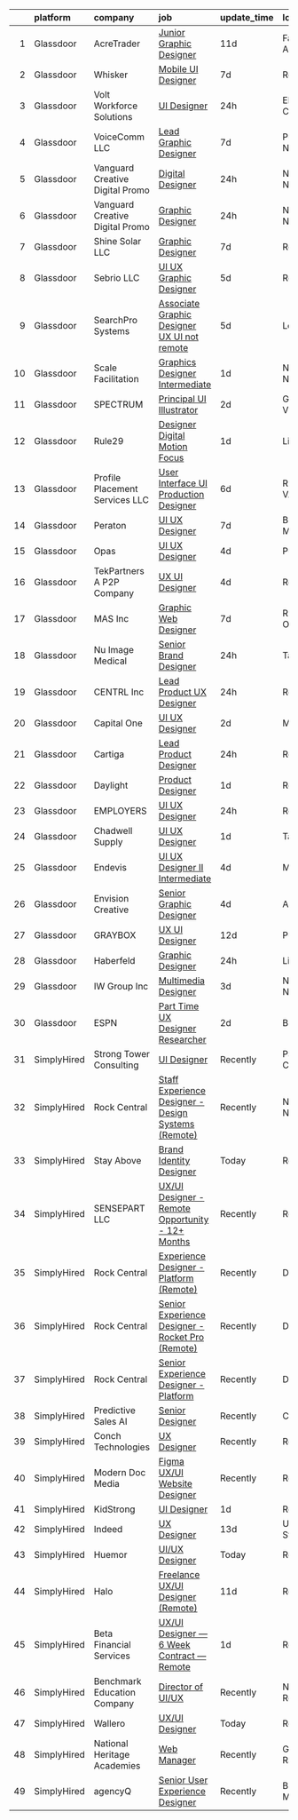 

|    | platform    | company                             | job                                                                                                                                                                                                                                                                                                                                                                                                                                                                                                                                                                                                                                                                                                                                                                                                                                                                                                                                                                                                                                                                                                                                                                                                                                                                                                                                                                                                                                                                                              | update_time   | location              |
|---:|:------------|:------------------------------------|:-------------------------------------------------------------------------------------------------------------------------------------------------------------------------------------------------------------------------------------------------------------------------------------------------------------------------------------------------------------------------------------------------------------------------------------------------------------------------------------------------------------------------------------------------------------------------------------------------------------------------------------------------------------------------------------------------------------------------------------------------------------------------------------------------------------------------------------------------------------------------------------------------------------------------------------------------------------------------------------------------------------------------------------------------------------------------------------------------------------------------------------------------------------------------------------------------------------------------------------------------------------------------------------------------------------------------------------------------------------------------------------------------------------------------------------------------------------------------------------------------|:--------------|:----------------------|
|  1 | Glassdoor   | AcreTrader                          | [Junior Graphic Designer](https://www.glassdoor.com/partner/jobListing.htm?pos=105&ao=1110586&s=58&guid=000001814215fa599a1afa4fcc12b6ac&src=GD_JOB_AD&t=SR&vt=w&ea=1&cs=1_8ecd409d&cb=1654671145930&jobListingId=1007898068296&cpc=777305277F503B4C&jrtk=3-0-1g511bujnr0i8801-1g511buk7j47k801-bcb47a96dffcfaf3--6NYlbfkN0BKgzQyzTF1Q9mOsR1amaS-juVGLjHt5Cdom-gEF9y-xSP8G8yShb8n4LwnTXaTEdLgRJDEvTfkdQwz7Qf92KfR26XWela37_7wUTSFIYoVAdGWEfUrcvD-pXklWtrVkqjF4K0y7GoWgLJK_TyWS0Tk-IVNhpyuUitkyWaD6blVOOzN84rgLySuZiCqcb6jU0WuIuAaz_iyK7t9riR2NR55Xr-RiBY6v9Y0wbngcW6x4HXvwZNkiMWo_pODjGAJzFV3yYMhN2uhxmG9gGJIBA7zUZbj1qu6tEqlWwPA2BhKEY5_2pKw8E8OKbG2_XCBKMepDx8rHPNeJjYlDWGHJmNPT0WEDll1d5-pSouZ5Nr91bacdJt6CeVYWxIIOFMfy-SvPxZNYORXZ3eoB26vCXN1fa0eagP7wKnv977wPCt8E-Ay0jI38UK4K86y5qytLJsW8zafks3qn4gWQGSUmbACx9lchCfBgDzOi3Eb3uFi6uaMarZ6OgPcmZNhMo0cyArtMVQkZ0H00Q%3D%3D)                                                                                                                                                                                                                                                                                                                                                                                                                                                                                                                                                                                                                   | 11d           | Fayetteville, AR      |
|  2 | Glassdoor   | Whisker                             | [Mobile UI Designer](https://www.glassdoor.com/partner/jobListing.htm?pos=102&ao=1110586&s=58&guid=000001814215fa599a1afa4fcc12b6ac&src=GD_JOB_AD&t=SR&vt=w&ea=1&cs=1_821524df&cb=1654671145929&jobListingId=1007906987829&cpc=88FE657033F128A5&jrtk=3-0-1g511bujnr0i8801-1g511buk7j47k801-3e63ae35ad6425d2--6NYlbfkN0DuO5AyZ4DbdVEdCWdwRW2X2xQLnXYxTgC22YElx7EXc8msMH0mY6KKmy9iETSqPoVG68_ymrySiBqnT_Z-kgUnZ7-8t8PHgBNZhJB5RmVN2egvIOAqSIUFXIpkxnT2hnaFxXIXPlKXPkHZJgtupdkrxL5zaVKiEHQ1wletxAELzj_eiLjuE-c51CJejDr-MsanAnS6SMIY2yZ6CEi9vVFbTllqcegGCQZsibo9qrJklgQin-IvCqf0oaFC95DFO50zjDQvkjGKSv_dL6c6YsgegtVondZ2MhQ_ubjFvogWyJbbyUNiBjthYaGlboZhnK-NbPnFJ8E0x15nvYykfEvLFgJ8xnc5t2wI8-Mm9oKgjvy8J8BBL_K-cswzh1qSUatqJi1u7XelObM8pRExzAxXea2oP6mhFpPchYIl72feaddTyOsoN9ZV9nSBDYh7knWegql3XLNswkFBTYqSXWP89FwGP-NDWwEbWPt0ECVgtFLEvetRUHzZDl2xgoWHexw0iukrKXMwuFvgT35o1MA6m2bX2uWvGp12dO5yQTHKsdUzM0iPF-mm)                                                                                                                                                                                                                                                                                                                                                                                                                                                                                                                                                                                    | 7d            | Remote                |
|  3 | Glassdoor   | Volt Workforce Solutions            | [UI Designer](https://www.glassdoor.com/partner/jobListing.htm?pos=125&ao=1110586&s=58&guid=000001814215fa599a1afa4fcc12b6ac&src=GD_JOB_AD&t=SR&vt=w&ea=1&cs=1_d03b7de8&cb=1654671145933&jobListingId=1007924549968&cpc=280AB1FAEDD8D536&jrtk=3-0-1g511bujnr0i8801-1g511buk7j47k801-c769926f4d384d25--6NYlbfkN0Dw5YS5k2p9urruc14icYN1MKKvJIN3Kd2XbyQRMSdz9Vq1-T5-D1XBTngNFaA8imYgoQaw6yxGuRCIpm_EJXZJFHtlvjSKSl2-bOBgT51VEJIlXlpur-tVjXn6PFq0PhaiPHtk2mChQgP_J7LCb2g_MMv-iO6krMRGzmUbEcNgjt94-hVvoNOHZa3M0QM6P-IegZm7NVXcLf3ce1sLWdnZsXmKc9P2yp9ieQ4L_miGBlvYZm7CDmYguwkB83PWUL0GdweM0xC76Gfe1oDI30jiLd4ARsRKcvSeRstUnS8726tyrWJQrl93wFYv1uvRhJJwQo5bkJb-ta8K2E5M3JbNo5Q_sQf4pHfvJ6k5xr6_PDygOSImpzZE2ENSkhFWTrfIPTlCKp-z6Bk8G_TOYOtnrtwWT_V6TChP2PJ6U2mvZ1GJjsRwBcB14P-Yakg-qBApigihIUxJujGHIX4TEtCOxBIKNN0qV4jJWVqJVAkfxRQiV24HhHHwzNMW7qYTQwNmIB24tzNdAmYAg6iegozfCUMZQp1gngeGsVxoEUCkv3BMyDKyPPaPNEp9y2s6meA%3D)                                                                                                                                                                                                                                                                                                                                                                                                                                                                                                                                                                             | 24h           | El Segundo, CA        |
|  4 | Glassdoor   | VoiceComm  LLC                      | [Lead Graphic Designer](https://www.glassdoor.com/partner/jobListing.htm?pos=113&ao=1110586&s=58&guid=000001814215fa599a1afa4fcc12b6ac&src=GD_JOB_AD&t=SR&vt=w&ea=1&cs=1_992ba749&cb=1654671145931&jobListingId=1007905802351&cpc=C433947A107EB3A8&jrtk=3-0-1g511bujnr0i8801-1g511buk7j47k801-f9b412b6db53f8a4--6NYlbfkN0Bs1Jab-0LRguzYfgqvP0Db0712od3y08nGYHDoq289RYiX_E8VFd24AdxBO8mxROsq8jnhicT2w1QwIMekNRbIECCHofmdDk66NfojoIMTF8oQLGy0opybJZcHRklYNDoG6MoYbnJMYoWDJN3OP2lTzf5FSrXuXb7v6jpvHXcboyn3cA-0iPo8Bwg20_XYwwXYsozRleBx--td92C6OjCqHDY_VqZhsRLYlafBSA3rLwHlVszlgyS82vS3KAz9emefhk3G3MhC6FFAgPGfjtPX7Dtq54v7hko_KuOL5HZ5SoizdFDwBlcxG_ywI71Iy18-ss4dpnkHtGur47vMEFggs0lvQLnAUmLBIY-XSfOxAoIyQFklhLlRDBnyr7FOduAwQOEbl2QfUBTFxN-OCxrIy8_0YExfO19KfE-swEh-Us4cs5UMQnlWtzM2wkzDZ4GDGOaoHOdnCZjEOgEFHPok6cG3jSyy5YRwf1aYpyS-VwVStvbBXyb4_5GjLlmG3v67KPNMHZkSUg31uEPOZWvs)                                                                                                                                                                                                                                                                                                                                                                                                                                                                                                                                                                                                                 | 7d            | Pennsauken, NJ        |
|  5 | Glassdoor   | Vanguard Creative   Digital   Promo | [Digital Designer](https://www.glassdoor.com/partner/jobListing.htm?pos=109&ao=1110586&s=58&guid=000001814215fa599a1afa4fcc12b6ac&src=GD_JOB_AD&t=SR&vt=w&ea=1&cs=1_573ed3b4&cb=1654671145930&jobListingId=1007923402053&cpc=D01F56F24F237C35&jrtk=3-0-1g511bujnr0i8801-1g511buk7j47k801-ba81461e9cd8fdac--6NYlbfkN0AuAjYKnBHsdkcMxrD7ZJITXxV72vImVt5xOyKRJQecNMWI7KAtC0OFJIYsAbfb8YRRY8LM3MWQq8_CWcIOLI7lDzglLrOI5v3y5tixu1Akb9Mc2EWYk6pH241XW04iydie2utusR0Mq6WbcF5v4ToK4dbpFxgB12Dk9r3QVcdo5shvpb0ZLUa-YDGbfT-H1jLQkvdGEmLuu1QdJplU427qgtAAhoLnUQLUzkPQWimEHH_Xla-cnd2IJU6jbth7OLz8W1964JlJMDktVdiEaMtGblueDKT_BfYIA5o7XC_ka-VW7qrEL0jqMEKJTguA8e0Dkpub498yc7njOQ9uAVmYY0NAYmny8Sx6KcrPEGwMAZ1IiazS-KnQewEm0boTFKrSSkFhsfW_3S6QQM7PJu9eLdQLyFtL0k2d8PzGsTS_itYcd7FPcLvOza1RoX9DY-FeanlD2bo3Rt8gg2tGdBPlw5rTHYytMoF01kKaO3KWZWGaN34dLn_JvC-3_vlE--ZyUJ2C0ovvhg%3D%3D)                                                                                                                                                                                                                                                                                                                                                                                                                                                                                                                                                                                                                          | 24h           | New York, NY          |
|  6 | Glassdoor   | Vanguard Creative   Digital   Promo | [Graphic Designer](https://www.glassdoor.com/partner/jobListing.htm?pos=126&ao=1110586&s=58&guid=000001814215fa599a1afa4fcc12b6ac&src=GD_JOB_AD&t=SR&vt=w&ea=1&cs=1_ec0d79f6&cb=1654671145933&jobListingId=1007923424879&cpc=F7A2269C793D5877&jrtk=3-0-1g511bujnr0i8801-1g511buk7j47k801-17c493e8c70811e5--6NYlbfkN0DlF3nyphPfSKNrATvQG-rr4YnhM4x2_MlwiDVJE4HuZVjnfeHsDJjXxf3aOunleOIu6wS9U1xPXOSOL0mvNui05Cfe-HLWTBT6uZ-1jBAFq07uYK6Pkb-1gwcJXkC4heyhZP-fciLw_ZJYaF_HDO8V8J2e8DpKWw-wGtaVnN-0ID1inPKO1GNGJ6L1TxW2Jbq4v9y6-1fflsoKIbX7XJHPkEOaVCcAFIGIaVt67v-MH86aDlkk_GmwjSpBb1wQ59EIbfUgdGtouGPgnQntUyU5OYQTIic18_iHYwRHTqP6r-wBsiupOi8saAwj6qmO4lKaWfcMPQ6oFjDx-vPNiUn8UGDetjyI--KWuaz6Ii4VMEbmOVL1bl8LrKaZu5_lsP4aj1QZWrinHX-aqSJlDbEYF8ULIw_v8UhldJsfCakZZDl5dSaODeqLiL0w_07YJBU0EOaP_3G33tkcrco7n-zw8CAPqRkr06bEbLaFvcQyE1RvGIp_DR0651fLFsyq94KihkK8mrZUqQ%3D%3D)                                                                                                                                                                                                                                                                                                                                                                                                                                                                                                                                                                                                                          | 24h           | New York, NY          |
|  7 | Glassdoor   | Shine Solar  LLC                    | [Graphic Designer](https://www.glassdoor.com/partner/jobListing.htm?pos=118&ao=1110586&s=58&guid=000001814215fa599a1afa4fcc12b6ac&src=GD_JOB_AD&t=SR&vt=w&ea=1&cs=1_ae2878f7&cb=1654671145932&jobListingId=1007906295405&cpc=BFE8C4BF51BDD557&jrtk=3-0-1g511bujnr0i8801-1g511buk7j47k801-a2cbdb7afc2a4edb--6NYlbfkN0ASjmKFbQI1JIXg6QpvtwSoE6rrkMr5iJeH5QLTPbtYrhrrqJN9bnbrHHW0DGp6jw5n6SbfkiAur235q3csGTh4mY7WHepcxKfHO72iyxjocsq8nj6XiLPKXxbZLiQA5xw_c2zLMO9Ek0prIer2B3FTgBpfB2ekvYC-S1Xs7ug42G9Pt1cV_tJdevG4EtIqkEv6BaGWdlNzLDATQqrHMJ5JRlThZYJ3kraBQ1ZXoYx7a9V69xqX78cyBa_vSPvkRoD7HmQjEPYuNt3KQ5V4oqXO1dBfxxvHyOzKEiAQDIlBUqQgMlyyyDKmnfK_mcaO7hvE7VUrmOZIaW4a-qyJeKDQ-BMg970dOT5Jxp1AytN93s_gKXb3cbE4KSIVFWCJlZHqFywIdw9ppYtLUaO1zj1_SkgZwJ6e2kdbvwiKwXxobjXWhOPBTopW3WL1FfvKhUn0UPpYwMo5YFM4Ja1A0bJcIt3vSwFlEo2TLoEEeAowI-yZHQqDhY8xDIiVwiERZSI%3D)                                                                                                                                                                                                                                                                                                                                                                                                                                                                                                                                                                                                                                        | 7d            | Rogers, AR            |
|  8 | Glassdoor   | Sebrio LLC                          | [UI UX Graphic Designer](https://www.glassdoor.com/partner/jobListing.htm?pos=120&ao=1110586&s=58&guid=000001814215fa599a1afa4fcc12b6ac&src=GD_JOB_AD&t=SR&vt=w&ea=1&cs=1_5cdf3e4a&cb=1654671145932&jobListingId=1007914073197&cpc=BAB9AA3F436D8911&jrtk=3-0-1g511bujnr0i8801-1g511buk7j47k801-6a211e81820262b9--6NYlbfkN0Dy-s1GSYwt7VJWeGUZa5Q1OiJmeX4s5FWLqfabTBdLeET4n-OuHYJoKJ4atNEoq44IBF7hp9jh2wqiTlY1ch9DuLU78qW368QGgKep4Y-Mbrkr6tf0GSotGNHJzUAU89hdKcqwVNpZBPgOcqw7Y0yvuxHnE_M1_E388ttO4zXmPvdMpRGF9oDl7gLqxdZMlGwlaHk3TQapO5ZMifJA2I3mDZTVg4hfVD6JPQru8wUA-5_CwzMSLtcRMUpBQv178DRKmiNtIokEkvYgjXg5HB7JBqsWfLZI_mLwDXaJfYOziEGxNZDHRFYMfe-LnzlQYHutNDKbEUpfgznyhRIy6H8rBA1BDLLHyskwsK5JX1gk5injCJOxykBlpvxPhtFEu5sqmnUi9XNHIYlcwT3pqyIM79CbilgQzpZDf9g3gSpP0zA3YjrPgBubJQp6RP872OAWhq2jefNms6UrfskcSIo7ezTMjSxHa8vOdAqNBQ5UZI9BFKzfrmk-FY4GTAZZu3M%3D)                                                                                                                                                                                                                                                                                                                                                                                                                                                                                                                                                                                                                                  | 5d            | Remote                |
|  9 | Glassdoor   | SearchPro Systems                   | [Associate Graphic Designer UX   UI  not remote ](https://www.glassdoor.com/partner/jobListing.htm?pos=111&ao=1110586&s=58&guid=000001814215fa599a1afa4fcc12b6ac&src=GD_JOB_AD&t=SR&vt=w&ea=1&cs=1_30aa67c7&cb=1654671145931&jobListingId=1007913001070&cpc=41F4513DE90102B9&jrtk=3-0-1g511bujnr0i8801-1g511buk7j47k801-d2c4f2baad2b9686--6NYlbfkN0BywnJtgUhyVrzYrR77rHNUdIT9u5yxXZbdgWBt5g5sCNEtGNnbEQ-V7l0I3bNzK_nBTPJpixBNeBNA7y0BGtc9J2mwEi8npE02kH7pj6WEDWwutfSE2QEB0di8rUkAtefJUUNl_D-7Q8zw1ZpsdQGMW8c_wSDjRDopnexJowkY39p0UnuQxYS6RaVxhvnz1VZdE6hNXWN5QTDGqndii0gA-qmxeIqHLLSGK4JwV1hQe0DrY_SftlaQKAYvbUSRga1sLxOLkwEKKHGdk1c3O5UFFXe9QMjAOjzt60XrEQ41IfWMy_r7VJkMbbhkFa7VmOMCqEFJCQZmqWoCGZOcwVrpPVhlLAl07WnnftO62XkOIRMhGcUXS9hb3L8pptbfuJdmrgksWQxUSqu2lhtQnJZ0QHi5Tfl8EPQsYg3f7xsyDOF4Vn1XnqLL6xu_DimMCiisd0ECgYMvWmSB9RVG9KBZhRrMyhyuX9TpIfKUNllOyvhK09fvO34hHnt66jemx5V2ez73a5EAerJr0KQK-__80EMbM29pveY%3D)                                                                                                                                                                                                                                                                                                                                                                                                                                                                                                                                                                         | 5d            | Lowell, MA            |
| 10 | Glassdoor   | Scale Facilitation                  | [Graphics Designer   Intermediate](https://www.glassdoor.com/partner/jobListing.htm?pos=123&ao=1110586&s=58&guid=000001814215fa599a1afa4fcc12b6ac&src=GD_JOB_AD&t=SR&vt=w&ea=1&cs=1_287874a3&cb=1654671145933&jobListingId=1007921561316&cpc=1160948BCBA38B5B&jrtk=3-0-1g511bujnr0i8801-1g511buk7j47k801-82cad420ad6ed1ee--6NYlbfkN0BwfDwoCjxOAsVF6va36C4e5uetzN_UB3xM3zcSb8136TpHd3IFecD5SapTOYekU34ld5eQQyjRoRHazeCnYIKUYeMMvSJ2RhDlZIOmsSDIIbwJ3LorszTwqLqL4QFarj7KrWZYmgWpU7kMabGWkMeHoT6pNMif1M1YmVdOShvK4vCj4Fn0OH3ZluldNzmzYz_PnDSy--j-pScnm4yi58DoOBW8uip2PBeUQgwcIBUV2q3SDd4st65mPmE5viIRHqK95EJ-KNd2klDr4OiFJHnane2cxDM82ThfscX-IoqB-rwaCJ6f_OghO-n8xT7OzeUY1IX8NBdURoJQe-Uwz_wKkRnTelDczYdpDZB-g-LgKTkqeqkHHwzgQq6Ra0PTruaageu428iRkKn9WeRbIPazhpkF-v3eHpIbCX1A_fhDtqxN1HbQ1hYAUgGsx6GyTuU934cKN1eAHvMPNAYsPBh7BmSK79siIzZ8YssLmEz52bgxzKw8xbbnZovxpqmLtRk%3D)                                                                                                                                                                                                                                                                                                                                                                                                                                                                                                                                                                                                                        | 1d            | New York, NY          |
| 11 | Glassdoor   | SPECTRUM                            | [Principal UI Illustrator](https://www.glassdoor.com/partner/jobListing.htm?pos=121&ao=1110586&s=58&guid=000001814215fa599a1afa4fcc12b6ac&src=GD_JOB_AD&t=SR&vt=w&cs=1_2fda29f1&cb=1654671145932&jobListingId=1007919471141&cpc=6BBECBC74F3AC36E&jrtk=3-0-1g511bujnr0i8801-1g511buk7j47k801-54a88a600a2bc683--6NYlbfkN0CeXNZYxOzgf11O9-TFJft4I5QLQjKTqoL33Rtx55G7TvJvoeF0OvnalWemQxNwsZtFTDwTa-MzVEUBcl-z9sZPG5EtW0bmwn3PGSpnngmjsApqFTx4qR41AwgibY8rqKOZbM7-1oFPTwZkzZ2oNJ8eOmYJhRhe2m54pDcyK6so_QHXc9nV6XjL_IlvjD672s-HOZ780e8iPCp9ZDK73JtuEUiH0F86cWQ1JvB-Hu0wxlQ8ZGIbuJmVd2kPzOMh6_J0HObPNG5Pt6bAK1SQUZBQo21AUU9hr-GD7YyGBSg_dM7NGMAF_WlyndyycHxtWoHDqCpqVqBssFOwG8UM6UCUnPCKKMdq9DbygBuJEy0pTAYQ97Xm7Q3WCsuh25yNLXbAXYKwTMD8nM8IxLcyrPHcFbgCSoykPwXaJGjLB8ISlbfvsZzj43Cef0hlaUSsxGc%3D)                                                                                                                                                                                                                                                                                                                                                                                                                                                                                                                                                                                                                                                                                                     | 2d            | Greenwood Village, CO |
| 12 | Glassdoor   | Rule29                              | [Designer  Digital   Motion Focus ](https://www.glassdoor.com/partner/jobListing.htm?pos=130&ao=1110586&s=58&guid=000001814215fa599a1afa4fcc12b6ac&src=GD_JOB_AD&t=SR&vt=w&ea=1&cs=1_76d16d73&cb=1654671145933&jobListingId=1007921890376&cpc=D3E44275D43A938E&jrtk=3-0-1g511bujnr0i8801-1g511buk7j47k801-d8ba1bbe87b1daec--6NYlbfkN0BzQQeecU9FBlZ6QPHuKoWG9dHVKnEuhD_H-RD1FOqwFKSTpMmt7Gc8sb9SFgwQJIBgw0k1dPHDormB0ZIUKiSujB038diCKFjkzm3evciF8-D4eDLHh4hXDCSV7QRaC5avvpmdxuvyqx9zVa0pPwINDlMxGuC-50dGyQz5C6x2VI3U0uZpIjaVsf1PnPnOqhHqRRMgj1NBtq6HPyenDWIuLqunsQTdCuiUo3tpnKS5X2C3STeUP3HLhVVbnxWrRasPbmDMfEAec_Zzyoz9tuPoMw3vfEI-l5ZmjIE7KzmDr7BJ7exL61gECWhw1SGfDMzu-JiABUBFlne_7XNlIFps0PWgzsuITRolxhIW-xfa0hsbcEqD6vlhH5y3Re2-NwbkVtyXvue7msMO1yreYtuKLgOZZx8imxYDYm2paGKTBCTTh6sSOWZypyhy9JW9DF1Vlgin05vr3RPdatPnARc10C8kuMs01pRhpJdGJe2gi91FbN4h1VKRqPeCRBIiLZGPJ1f_0ftwJA%3D%3D)                                                                                                                                                                                                                                                                                                                                                                                                                                                                                                                                                                                                         | 1d            | Lincoln, NE           |
| 13 | Glassdoor   | Profile Placement Services  LLC     | [User Interface  UI  Production Designer](https://www.glassdoor.com/partner/jobListing.htm?pos=119&ao=1110586&s=58&guid=000001814215fa599a1afa4fcc12b6ac&src=GD_JOB_AD&t=SR&vt=w&ea=1&cs=1_e99817bc&cb=1654671145932&jobListingId=1007910904641&cpc=C49818E30565E1C5&jrtk=3-0-1g511bujnr0i8801-1g511buk7j47k801-16f36dae5cfe8d97--6NYlbfkN0AB9QmTA0CCjNV0D_cA_rQfbQIKI-slyn3CIlmX3zDlnnooLjaoArZqjXIJKtppNx-G3USB2kCnapbgnpzpxUJ7wfp7FH-as-DHvynRJ3aV9PSYMBqAwPuXO8CpEF0sHj6ZQTWPMpV00XY_5kFTr5-y0ZnjChhSsxS9lmgYpqZNifurGgg7BXHxfMEtZ3WMT67VimES6tjwOJrMJJIL_nl99dwyH10zqR1wNK35bMFUmiZOWAOUw5uZbyT6Svh6fDlVI9o5PL8Mtkh4UZOdQgWbMYwmE-2wBI9NxVCnNexg-ZeNZeDgdx70JbnKeEIY92bs9VAWBFZc44AY_D-9DV0N8VSzdFM5O3VNcRZVC_EBQayBpatC0MZV74tz-HoJfh40rKhlGQybVMC_O3uSU47naNfOXOx5VmhQQYYGQo_C3SY-SuZP0U7Wez4vANmeuBiJKNh9_U95pbaf6Jw6Nzr0nL_Fv5P5zvaZWlDBSCit4b6hxFbkmCNJQY7kcAChmzPoP5I7skDxa2jiehafmiT-qcBa3BpfNQhHYckfbgbR_5X0boN8erFBlfAXmMa5MFU%3D)                                                                                                                                                                                                                                                                                                                                                                                                                                                                                                                                                 | 6d            | Richmond, VA          |
| 14 | Glassdoor   | Peraton                             | [UI UX Designer](https://www.glassdoor.com/partner/jobListing.htm?pos=128&ao=1110586&s=58&guid=000001814215fa599a1afa4fcc12b6ac&src=GD_JOB_AD&t=SR&vt=w&cs=1_714b0f32&cb=1654671145933&jobListingId=1007908040640&cpc=7F6F94E2229B3AB5&jrtk=3-0-1g511bujnr0i8801-1g511buk7j47k801-a255dd990b3b438e--6NYlbfkN0Cx7R8OmodZU4Ze4hnUhR0Myw3_voyDLMHXumN7ynSuTrXceT3foN28fsokTCLC-tsOYPdqJ-Dlo-QcTTJsSA6HfG6wbmz23Kog0PHnecyvSE1Dk6Xtf9ZpB2WU-Vl2yuS85fI9m4vR0zNYW3DtrO23-UYzDpqKfkiixyg5GSTf9UTH971JZDOZ7Qcz980jYur-7iW1YyWqIU70Gl_pf-50yfb_RJNpgmzBq-0wA9VVM8MLGsQTxjXUf7_J9nMvAfHZ2lByUZSYJFfJW_yydx2vJ9gAJm07zBiIN0p8o3vEslxeQzkIP7Bykg191bnNvEhMxoGqdDhvs6EvqWsYzqUyTAp1WJnw1dQF09xTQl2C71NEZKpceBxksRCnxIDockvAkYoAMRBXXDPMfWv_cS7hqzTKjWLv5noqusVsG3VlmnQR1Fxo1O-5LHZF1aZ5aOIxxNFMzcHQNWxgUZqhVzWS9Hf-bFJpXZrQzrV_4Q7l8xvR_ZZJGWo7rSIf0zSkCYDS8-jriQu9cf9MtvYh3YIDmCMyk28S2EIUPzlHWZFeZ7AwUpJ-PW1jXyNjgFTLCq-RSrZjw8FZCQwMOY0sy63wLD-aCHw-l5skdZ_0pEmOD_dg-ohGyQzOv2OjZHHAPO5F-t_1S-rgjBUy3-Wj42pRPRSYeAobCm1tzh8YZyigUIN7jq75ebiidd-vkEuuamfdYqv5ICCkdR2yyVsk4P0mcXXqyigsp6r7v9Ty0riqwJw2sI0Inlo3o4pJS40ninGXkBYfe-8FQfIMbpDF_Sz-HEBOwDffig6GFh0TilixNBQq8OCVb3AkZzjrD5rSdkZX-QnHKZap7Ph4fBJidIDDqv3wUxI91rxzuR_9RWkIplcYZePKa-iIQT-uOuoMVDdDVtDn-OnYVBTpT1ARad9Fvt5NsNkvQM3SOXK-BpQqukoqn7qWcPIQz6Xq4E_t-uYRzbZinvQGgIk5sAAKhCom0Dv4Ysgq46wJf6rzZ75iHdM67ZB90SXOMz-Y6b6F8GFpyt3yNHXpSCX-Vns1zqHMtoAg_VL5HBj1VB2Ql3SobXA8cL9pmJ04K8QP_Re4F9nd23rU3NoI8qWOYOHIST_cEMzFBjC53Ymx-GQkpkVeYA%3D%3D) | 7d            | Bethesda, MD          |
| 15 | Glassdoor   | Opas                                | [UI UX Designer](https://www.glassdoor.com/partner/jobListing.htm?pos=114&ao=1110586&s=58&guid=000001814215fa599a1afa4fcc12b6ac&src=GD_JOB_AD&t=SR&vt=w&ea=1&cs=1_d7d5bff0&cb=1654671145931&jobListingId=1007916773236&cpc=A0032DE20586B9BD&jrtk=3-0-1g511bujnr0i8801-1g511buk7j47k801-4b4b46a27c7064db--6NYlbfkN0AyXCEuSAvWo6XExvW1_Uyqyd0LCnQRCAv98GA4BD9dxGsl2rSJV5gm7lt69ahTv0fZs-a0KJUeQKDUz5jkXC-Iqp7qhyPNaKhzv0fkiyqY6VdanJBRFYZt2hNis_AbmiqWhH_pAlFn9HW7ZEpBtxePw03lCUTRMMxsV7-L3AnbHxL-_Z881WIantPweCRU8yFF-_ug9nhz0KBkRu7BbFaPwg6rAp0J93RhvQjbR1EZi7ORU2QKSvMiNJ8zH62QIsPRkR-vn4ECRcE0zJQGdPaJbzh88GILvgr6cKGIw5Zj0nD9zlzFxRJTtbg3WpFtOTJ2I9mAYPJSPTEZwsjyYfT9asfGoPpvc4efg4yq2fP_QK0paOyyvoKTG80cPgrtscJyql-NDRNpXb2RhYhfBvcgsUht2rNtgV4OjFrHszjgCBi7rjVBk_jCHPYHcZxYXcQq5ZsWRywPGk09r5owO_VJBfVsJ-SnVeNrIinxouu7DMGaaU98J9iP)                                                                                                                                                                                                                                                                                                                                                                                                                                                                                                                                                                                                                                                        | 4d            | Portland, OR          |
| 16 | Glassdoor   | TekPartners  A P2P Company          | [UX UI Designer](https://www.glassdoor.com/partner/jobListing.htm?pos=129&ao=1110586&s=58&guid=000001814215fa599a1afa4fcc12b6ac&src=GD_JOB_AD&t=SR&vt=w&cs=1_b95ff807&cb=1654671145933&jobListingId=1007917387345&cpc=ACAF1607C5C1E404&jrtk=3-0-1g511bujnr0i8801-1g511buk7j47k801-5900d4b2a45e79d8--6NYlbfkN0CHpOIvs3qZo8sagDiUAvu-_P6y0GixwKP-GGMf9GPFgSJVyD2MhSflgp2YKPjroEHugL0ANVkUiQgqoEF5-FFLUFQT8EqKeA69jM5czud--cfETZ2KhmwfdDuCSW98qTv4X_SZAvTrC6o-xZUA1cJZslds-olGqH3W2sgENjSW6YFS0GV6W9XG-4FfiCgAMs5BZor1k9yaYK_VAB07JqkSmz27B7qpbx3mJ6-2GU4tFAXk2nuMhd33nPKHhlsal7FeEdvmJBS9ppswkELyvEJgUaxnNIfcGrUS1GtjZSiofIrkCXQ6cTkhEQ8v_PlnHT_FNH_CanzLBWe-YCZf_tC5-E41WabOk7PsVW2rvfCUIddCL8QycXxvRP1IDl4GLHmfNul3IgtsFVtyLTRpOF2hWFF070dziRiKtj_SfaxAkJe22lXiY2BvRAPWlcE8B6glI6xSTwr9OlGElUIOPN6-R9U6XPZFkUhqs1JzTDz0FMxOOggUQex8vhcD1P_SReKfW5XGuvu0eW706iDWy6ZmtAzw3_1PMtDdogYI5GOsZw4LIIDaAwq9O8jkRXRUm164Vu5S10K8e7mqlFful_fxwNxVhW9YQYrCvu8QHPl6K6dTdsLkrAmlncYJYdZo-XaQ8zS2JCZLKMqfH4SdN5HqV2AjIs8XVBUw9oq25IngToYlpilDo4BA2enkwu8dvKnFSjjBPDO0xQ2S6IG45KarcSHeDa2ajuGnD23gNXom9paxOvtXWRxjmBb2fVeS_GVoZseyNzJJCaU_nuOPMp8d7cYblOE0lQvCnY8ZdytcJJ091CQQz5l8O83dMUeLxuqLu72d8toO7CvwSK03C4qwzEr70PSWSw3jWKB31ZTFuBZD48arn2RG)                                                                                                                                                                                                                                                             | 4d            | Remote                |
| 17 | Glassdoor   | MAS  Inc                            | [Graphic Web Designer](https://www.glassdoor.com/partner/jobListing.htm?pos=104&ao=1110586&s=58&guid=000001814215fa599a1afa4fcc12b6ac&src=GD_JOB_AD&t=SR&vt=w&ea=1&cs=1_39008e19&cb=1654671145930&jobListingId=1007905909180&cpc=BE7ED86EB2F099E4&jrtk=3-0-1g511bujnr0i8801-1g511buk7j47k801-e934ef8a70486733--6NYlbfkN0CvahHJL5dpwIe5nlYo2UZJB8CTXAEl9vJAxrd3EfdRQS1igj9bvH6yFz9rn9ZwJo_wL8HMWOGCemHR884P50IqL2ipfhFGxab-8U_YVigTaipDbcpNAr2C8PCCWTB2y5vc8hKRPtlj-1dL86hWN39r1VArNz0eHqIz6-z0hjgr_22qpblq87W075StAMthLrIpQpGDyfVlYLZg9s7560OA5J1cDbsWlIHXNFt5pr-4TKluTl87v8dKkUmxVX5DlS2NCJymPOSRtEWIn7w-q21zWizyt7xtWQ3XWqHnMBNZzkg_lAVpAF3eehLHStk0Orfo_upY8kk4pEr49_mZpi0i1rKca6s329cDdgIoPr1N3VLBSbaflfM6A13qS0Lxs7yWNZHeTqcQ7qNT-QtQL6x6KxDp7BErnP0T2rOEz1mJYl0rP6VkTo2ygl2LLAbKU4cPM_YMjwxL_OqQOia79ypgdcAzYonvMFbST9M2pynm1MYc78dWFiiW8GxW9IDXXxg%3D)                                                                                                                                                                                                                                                                                                                                                                                                                                                                                                                                                                                                                                    | 7d            | Richfield, OH         |
| 18 | Glassdoor   | Nu Image Medical                    | [Senior Brand Designer](https://www.glassdoor.com/partner/jobListing.htm?pos=107&ao=1110586&s=58&guid=000001814215fa599a1afa4fcc12b6ac&src=GD_JOB_AD&t=SR&vt=w&ea=1&cs=1_9185cb34&cb=1654671145930&jobListingId=1007923604858&cpc=ECF50B846154F74F&jrtk=3-0-1g511bujnr0i8801-1g511buk7j47k801-fb13f8be9278b164--6NYlbfkN0AtR68e5gWpPxoovZgA7Udo-dcymoK0NpHFMpIgh7LYz_jF4aY_SHIfavPkUsasoNnE-K5yQJQXUSU3VQvrBrY1FWhDojcUgMiMfnH8sJKPvx6LmDyDeIvmx6jzhr1RViScOFeQUmP7ourDFgNLo7V-aG3o7YvcRTFE_jDNuY4VkxApt1tYeC6RlUcbzZoxP-DkdmPSyKZ49qtOcqjBcNpB3Z2aFN4VP24IX9IhXciru6FvKxHUXs5jQ21-Oml14Njy1U8NYaeAqv2BS8fZG0l3x1c8_NXhzpRxBZMZ77VlCQgQ2v0KNsrTtb7ND8soNag1j-8GTqlYMqy72ciogmiqFP5DqFXNS67XLqWdUYm3UM4VNJbyRUUJPA8chW1eAmtlCtROM-cTR9SoVuKKH_gkqgQQev38xop7UJzEeBkx_OfVAAP8iaR0mG9K6N4yWbP0_WeZo-d_qbMjFsIPHLCe4ZHdXi-N8ZKscd5x1LktxDQEG69qaILxmgDcabKrcH83kAHh8xNMPA%3D%3D)                                                                                                                                                                                                                                                                                                                                                                                                                                                                                                                                                                                                                     | 24h           | Tampa, FL             |
| 19 | Glassdoor   | CENTRL Inc                          | [Lead Product UX Designer](https://www.glassdoor.com/partner/jobListing.htm?pos=124&ao=1110586&s=58&guid=000001814215fa599a1afa4fcc12b6ac&src=GD_JOB_AD&t=SR&vt=w&ea=1&cs=1_8ea2a792&cb=1654671145933&jobListingId=1007923637909&cpc=18C9CE28155C17C5&jrtk=3-0-1g511bujnr0i8801-1g511buk7j47k801-178b6b1af013c6e8--6NYlbfkN0Cx6otC4ZvUQFsja-gFiq426hzVntMEekZfVrBZqW9meel-NZAiiBB4mw0oGao4cteq1HtI43LputLJEvn8OtVqEWVOo7DuUC12j1Nggw6vGBdy68VbUAaY1B5AjV0833GnOfe0x1y4H3fXbTkxX-Z_dk-7elsVij4ohcnd3wf4aoQ6bdLqlTlSZaCcXnuSRWCtyjzeeY2MVeYeMTGDdqSO0LozRcyFbIbjrlp_a8JJFdwswVRmXR3IrxQtZYxoblYloHqSStnGXkmoyNa47yTjwPOSqrLif4G_ELgj-0a8FNzty10eR50qcEc3useBTzSCq7qfu7GTORne_nQjSLkczdNVgQ3FxuAWNNGtGTSoaQq9XYyh1PZC7rcx4058x4DAQdgypPYevGa9UkoULs7sSMFMQ5v6OA2seOzItL5fE-S6QDy7y7hG93kerohbWKkbzGD4U823EFXTn9ZePa7UgIuu1gPqCMz8_KRX2Mv28pD-sNbBine3DmFI5fSvtOg%3D)                                                                                                                                                                                                                                                                                                                                                                                                                                                                                                                                                                                                                                | 24h           | Remote                |
| 20 | Glassdoor   | Capital One                         | [UI UX Designer](https://www.glassdoor.com/partner/jobListing.htm?pos=110&ao=1110586&s=58&guid=000001814215fa599a1afa4fcc12b6ac&src=GD_JOB_AD&t=SR&vt=w&cs=1_a8bc9e53&cb=1654671145930&jobListingId=1007919456230&cpc=03F67E1B243A1AE3&jrtk=3-0-1g511bujnr0i8801-1g511buk7j47k801-36d7544ba13d1f22--6NYlbfkN0C3j_zLGvpMLCdiZ0WC46XqVTA1VMZzOzKXPhAXwYlrNb9EbKZEg8x0wzjxx-xvfPq-kYH0gVWqFUvFhotiwq1i5uMcJqCkzSj6r5FsBIUQRGVPYuhdbaE-_AipR5iH3XwbYK4I4KSqH0vjIGBzf7i4S_2088tKVF3c7aags25ZwOixXzKJzVr0tghqRklpxqkSa_L4bdnPGXI9sBjVx2rw6m0Xy0qbzpFfxd-M2ZrzrtEW8RGBI0Rz-dbrJ4AD4Pv214BgdkDc25_C_F80Mnin4q97C0SDFL5wJlCdr0A2qnRVJWNFxbR5rInIZDssZSFBf3uwEJKeYJ4aZYsR3CISysrhIls_JVlSXOdVjExJqV2NaLGGpC-3RPlHYWH5R_cobGBxKof-fYVT3H6vbERwUdgLhbHYA-jDOixZQt0ePP8rFJYIomHZEwRbTByTPs4%3D)                                                                                                                                                                                                                                                                                                                                                                                                                                                                                                                                                                                                                                                                                                               | 2d            | McLean, VA            |
| 21 | Glassdoor   | Cartiga                             | [Lead Product Designer](https://www.glassdoor.com/partner/jobListing.htm?pos=112&ao=1110586&s=58&guid=000001814215fa599a1afa4fcc12b6ac&src=GD_JOB_AD&t=SR&vt=w&ea=1&cs=1_23f2f9a3&cb=1654671145931&jobListingId=1007923553744&cpc=67D5E609A3B8C355&jrtk=3-0-1g511bujnr0i8801-1g511buk7j47k801-86f8585a6c1c2f1c--6NYlbfkN0Cp_WSJKd_Pz82imZmURPbhd3kYBsiZi4lpMLOH6vOlLMqbuwfEg4rdRuLbcgo7D2X31WUULAvqtI8gWcJT3EJu0RK7qgU7KjxLiuFMYkUNVS4hrBc43K7MayD9caOMxTXWv7FtyrAVozUXksoLMcH5FnEFaEvI3MJ2Ftf7QnmqhVHttWbr3HAR1-1Jv7dGOpOBKZOISBy5CD8KF14hjlq8Rh2Y-UWdXquOiBrdIlkXJf9HEyX2H78DIdSxVwApg7P52W2Nmc2ee_w2dZf6Tp-fwyCaV0ICCUr_8bY8NWKzxcyWRXyLLwMiDDbGMUZMuzWeKXl-NCWsXhYqFwxgvuVnCJhijvE9A11W-84BenjNr3qzDgvptg7vCHMTCSiMxPgv-zMWh7e8Eoo_mhnyAX8MgoYixUELsCTDOaO9JvKqNDEtsqOJRR03MPyAVhbwpImbOl8s1FeJhCFmsMlGS-ScThfci4OZnt8oK5widjxizYKntVlOktXTN__woaONmhaeArbp9mdlCw%3D%3D)                                                                                                                                                                                                                                                                                                                                                                                                                                                                                                                                                                                                                     | 24h           | Remote                |
| 22 | Glassdoor   | Daylight                            | [Product Designer](https://www.glassdoor.com/partner/jobListing.htm?pos=108&ao=1110586&s=58&guid=000001814215fa599a1afa4fcc12b6ac&src=GD_JOB_AD&t=SR&vt=w&ea=1&cs=1_cce90443&cb=1654671145930&jobListingId=1007920752829&cpc=55FC80EBF760BBE8&jrtk=3-0-1g511bujnr0i8801-1g511buk7j47k801-4d75301e50130e04--6NYlbfkN0CB1tmP7rfbaHtYFmPjg1Xv8BJr6DUbyz0HQmM4H563AjxRjcRiypFGao4hi4gB03DCq04jEqA-h0kwwJc7LbpE8DQ_7OfR_jMrSD5qa6qYM8VADM34OuArF7miyVppQXxHbi3105Qb7D7Da8HJzMTOHpzy9HuA9DLJOYERyTh2BfbB1uq1p0rSGAwBUfx-367PE1noyXyNOsS_7_CPYLmZFFVwIOUFrDyWl1rJM1YKXgpGIASIJI-yNDyLnHB3mFAHTW4IUIepmyt9V1jDwfBta7Z72ik9ckec73mlergjJJBtftiA8lHGgle98-xAqyqosRhwjW51FY5X3jUhKlLo1hsWP3I7h8ZA4kUjZlRJD744YpeQTuvMJuVTGcciwr8SV1ZUgbv9xiiD5U5SH6IuNr-ABHzpIbfmx2PvS0fxsrktjPJlG2n_ucZeYG__7rzMW1woG5ixq6Tcswge-kw0r53AHmCZSK4kd0YWvCufUrblc2vVstp7KfHrszvI9ERMy3qUkpVKHg%3D%3D)                                                                                                                                                                                                                                                                                                                                                                                                                                                                                                                                                                                                                          | 1d            | Remote                |
| 23 | Glassdoor   | EMPLOYERS                           | [UI UX Designer](https://www.glassdoor.com/partner/jobListing.htm?pos=101&ao=1110586&s=58&guid=000001814215fa599a1afa4fcc12b6ac&src=GD_JOB_AD&t=SR&vt=w&cs=1_26cb2d78&cb=1654671145929&jobListingId=1007922947266&cpc=CAD87743A14A8386&jrtk=3-0-1g511bujnr0i8801-1g511buk7j47k801-c4739affef8ee952--6NYlbfkN0CvObcT8wDX5iQFMjvAb9x7oYVkwO0kKKuty64NqILO-hLY78OXt59H1qtHv7Flq-GL4R-m4-fK80Ayc0Ib6KloyLjhGkTU7POwE6I_5tDCETl4T3l75amYtpQ_Fqbk3bGT6XwPWzxFz7S0uFksLKef805M-vKk0m_JihChrS3E6IF9apFL0F5SXmOEM1loP3KFSDtNILL3nR7dJa7yOTuEm5SWCa7KmB3tNxLMtv-_hN_icHYJIaz1JutbWlH7GFk8Ly27-KLFZo-NbEe0KdgPWCqdp-hYrb8ZKeSpsxSOOUDNmhded9fcY4lG9DD0Z_VXxAMvEWQTi1IjcF3t539p3tljDjP9-onGwP-Gas1csVL5PfmUq3BPHiws1Iw2LwY-h_dWsCGsoN4wLF45uAWhcBp7bVH8bus28Yb7KMBZTG0uXDD_IOadzg5VOJT1Ynh4zomAOFEVH-5xQ2Y_VRph0E3FKM3UYfTsGRgYdCT82A%3D%3D)                                                                                                                                                                                                                                                                                                                                                                                                                                                                                                                                                                                                                                                                 | 24h           | Remote                |
| 24 | Glassdoor   | Chadwell Supply                     | [UI UX Designer](https://www.glassdoor.com/partner/jobListing.htm?pos=115&ao=1110586&s=58&guid=000001814215fa599a1afa4fcc12b6ac&src=GD_JOB_AD&t=SR&vt=w&ea=1&cs=1_faa986d4&cb=1654671145931&jobListingId=1007921850120&cpc=AECEB822CA110EBC&jrtk=3-0-1g511bujnr0i8801-1g511buk7j47k801-829311dbeaed7b5f--6NYlbfkN0A7hBXzsdRqctFxVR-nR18ETFWiF-Vc9YCzVbdqLfWy5onrdVgeVLDCsCLDSYYzjscOp6GS0s-DJURVnbh5mLo9LZd-vlcUxyZ1F0zABZSu3sDCjOez6Sb4uCd6QIQ9OPNftWsDn8OdtH9MaphA3Qr6-QNEaJx1G9v14J-ngJwpC9M5trTmObiwavMV8Z0fOrPsh29hLjGdUzWzYm6d9TuJDflDcHmuI-Xm4mvE2v8lz5Jvm_fFvEvFpZm7aHKN7pXEXOxmDF0Zn8SazV2DIIdctv8pVmNySVN4cd2qGxiN5U1fqFNKpJLDGRPhtvPCIGnN4-w1FOcnPnH1f4K1hAzUKZNY57bAqI15LSuxgCXubaZ7UbeCr6szbvQOaE-r6rRkia_vc79vDLnyULv0Ad2TFXE0S4hG0lwY9A2x2W28SGq3DqO-wlqKHsCCk_0V_ZORTFYlbcxNn0gT4kOLuL992pAN0AHu3T99Q3KSDfzYsJtujZboVGVzUBAcPySAueEevB-qq0vdC6vyXmk_9dIIidyIzmm_ymI%3D)                                                                                                                                                                                                                                                                                                                                                                                                                                                                                                                                                                                                          | 1d            | Tampa, FL             |
| 25 | Glassdoor   | Endevis                             | [UI UX Designer  II  Intermediate ](https://www.glassdoor.com/partner/jobListing.htm?pos=116&ao=1110586&s=58&guid=000001814215fa599a1afa4fcc12b6ac&src=GD_JOB_AD&t=SR&vt=w&cs=1_ac159eae&cb=1654671145931&jobListingId=1007917057656&cpc=870769263AED881C&jrtk=3-0-1g511bujnr0i8801-1g511buk7j47k801-5b885e7f684eec74--6NYlbfkN0BxunOp-UmITyNWrsBfXj3v4d3BjYDHDtRGaHIsCsv6cj4D0SXiPdP4HCh9sDHBaKjyzHHBApIRRXISOClvQky4-27qt5XLBtOaGJ1GFxV0yRTL6zg6VQTCeMlXCiXzvDeaV28e-4MiTj6euOVO5aRfFFOcNl_ADrk0Qnhwg-hM5DM1QaoGMDuOLdZ6JIcBnLEzn8BQPGJ7o5nFMyvPJEe2cKQJPIcQV45xLTbtkIQ5fEA1hA6WF6jDgYXxwttcSa5rh1YEXymwN-_yoN0fm6KDMWYTvxdWoaoWZk9_O7YekKVwVnmyWel9Bigq6nJ6_XdekoKt4kjckH9FghWd1rbW-YK-B68HJP2CzsqRn0SOBVjAYgXjLWZQYru_OUNBYDticSjEU0IcxHr-EwdoBsue86U5vzyyA57BhCqdIkMItZJzD1b5er0Yhcy4qKwuVR8bLdGCafcf7QLmXLHO4oe1OUl0DLWj1NF4JF5tTp-osHtM45HbW7LmlSlZQ5P5YC-xbmDhfb0Fzg%3D%3D)                                                                                                                                                                                                                                                                                                                                                                                                                                                                                                                                                                                                              | 4d            | Madison, NJ           |
| 26 | Glassdoor   | Envision Creative                   | [Senior Graphic Designer](https://www.glassdoor.com/partner/jobListing.htm?pos=106&ao=1110586&s=58&guid=000001814215fa599a1afa4fcc12b6ac&src=GD_JOB_AD&t=SR&vt=w&ea=1&cs=1_b4238d07&cb=1654671145930&jobListingId=1007916389518&cpc=D297ED79D8873EB5&jrtk=3-0-1g511bujnr0i8801-1g511buk7j47k801-17da79782afb7a32--6NYlbfkN0AONdcAzbAvrtbP0IdN-rPgfI4vBVKh6KBOxqjheawOuzZP-VTiXuHAVwqYMOflijKvpHptRHPknfP-VolTeolTF573wb68MYhMUHGoj6MPcDpZiCSzQRtQeacADb-fKdsohtWKiTJcVbsZnJ9oDOOZN9Oje9_toK_PM7ZLFd_h0KxdqyDzz2w41eMMJIw5vmDjv3jCvWgLxpwRgtt91KucYjAdYJVTDG-uZUB-8fPfyARl4V-HvDg33hDsSgF6oBXCxotYipYE-PTWc9izKufj3gfA2Zl6fqFeTx4La-3-uprjI4akgn6zSqY4Pkc73VTanbsj6kutaaQJPSuMmXCMwKtI9jLCyFbpb6K5uRfq9dKYT5TldBV7x4fbGHtBdYO-XGzQL1QFDmCS9SmztwSrNxxTiAwlSoAYliVzok4VYjTNFkbBSCm7Gi3xhPITmKu8-lz4_ZPNSbMlNS4PYMW1NYmiMowvCl_iZkCLNanHsz_BaZYtXwNtOk6ezyOrKwCop5PAIcGNiw%3D%3D)                                                                                                                                                                                                                                                                                                                                                                                                                                                                                                                                                                                                                   | 4d            | Austin, TX            |
| 27 | Glassdoor   | GRAYBOX                             | [UX UI Designer](https://www.glassdoor.com/partner/jobListing.htm?pos=103&ao=1110586&s=58&guid=000001814215fa599a1afa4fcc12b6ac&src=GD_JOB_AD&t=SR&vt=w&ea=1&cs=1_1d9f10e6&cb=1654671145929&jobListingId=1007894586496&cpc=5AD91290C07BA34D&jrtk=3-0-1g511bujnr0i8801-1g511buk7j47k801-6f0d3adc84ccf56e--6NYlbfkN0AODNeP-5g7aZIDTe_71CP4_NgVQulqVW95G6pnmYA_Jn4rT7idDFQZhhfvAnOHrQVYbDzQRYITkdUL738Xhn6IBcuTApg_goZcu8VSC-QoK4mt7Ti5m-snsyRTZ2CeLjfNSFa8VsAsxoZHuT_HOsuPms-Ui4AoIsL4A-6qf0kUl515Oms2qpEmFFFajfIDpvyKIcDzHs1LJQcHb49LCC7v-1O_DXwLHP6fLAo9Zb5Njs0S3Bp-X6dRBJWiBjfn5W3EgBt6IDhW3YgCWzRz1VKmlRGeVRS47kSmPyDKKc30g9jHldPLqyTkj8UtyncsnUU_tQwONanDhZ9DMIoateGADAKQhlYvd20cMgUVPpqL_s019NJVWNa35bmF8N8_jPlKmHHjsRluAnstQfOfMPTQLZafQct7ADtDFwLgY9W_dG__8Tg6FpK9qyQG9eHbsy1_NFUx2iF3YWmp1n0a8h7oVXgzskjJ_wM%3D)                                                                                                                                                                                                                                                                                                                                                                                                                                                                                                                                                                                                                                                                          | 12d           | Portland, OR          |
| 28 | Glassdoor   | Haberfeld                           | [Graphic Designer](https://www.glassdoor.com/partner/jobListing.htm?pos=117&ao=1110586&s=58&guid=000001814215fa599a1afa4fcc12b6ac&src=GD_JOB_AD&t=SR&vt=w&ea=1&cs=1_30221e41&cb=1654671145932&jobListingId=1007923307247&cpc=E6B95A06C1BC174B&jrtk=3-0-1g511bujnr0i8801-1g511buk7j47k801-2a78d49f1e27cbfe--6NYlbfkN0BzBi5lWIXO67ahmcCWQeEvnjF8oMoC7WRW_qr3Oe7hUJ-6hlpsOXP56Wv7YYrtm13rEXx-5lZmGbL8OKuKxra-U3Yv55DhyMt-El4H5fPCzzHM7lBAefy357KKFptYZ_yqvvNJlE3VbHyiKYmsAcQQgW5KikceqYK5zeNOmh-N64qzDdab-VQPi_RH2KLJxcEM29zwLhVPnCNmsAJcKmOhX4bJm2ClmglHXSuC7fzYw19Is02f2orDwHnjcWm-AZweD3n4slJ0SJFD5e0ubPgkblZ3ytrkEnc5RjJhfLrSMFNw2749f9cjhTs2PbePL7SmBcvBC0DSugPHmilY48mXz1WDZxuo5AZ1dWGhXZdUL4Z8jVBJRTF676X5hcXmi5TJ4UYvYAg1_roE9GYp7CHCMFRH9rb7_RC24j9CmMlB3WbXVmeblt8e-tUarANetoUctKYXfFEfUYSlFu5uREKYUOFCaPDxN2parJOLBKJcGWS_y0OOyT2zvTLwAuDAwcetLYhcwFNpaw%3D%3D)                                                                                                                                                                                                                                                                                                                                                                                                                                                                                                                                                                                                                          | 24h           | Lincoln, NE           |
| 29 | Glassdoor   | IW Group Inc                        | [Multimedia Designer](https://www.glassdoor.com/partner/jobListing.htm?pos=122&ao=1110586&s=58&guid=000001814215fa599a1afa4fcc12b6ac&src=GD_JOB_AD&t=SR&vt=w&ea=1&cs=1_d13071ea&cb=1654671145933&jobListingId=1007917729489&cpc=45DC3EB807283E85&jrtk=3-0-1g511bujnr0i8801-1g511buk7j47k801-eaaa84d75d2900df--6NYlbfkN0BNweg3I2lHAjGS1b-rj6CSlcIBhSqvZbSmOFWrG3b4GRrkSLyglZIt6Vhe0kspG8gIIViMULjcM_e84ZKj0f8DmzRj3D34F1pz5jPeDCt_ycJr8mr7FT1fSA1u59Q8EvxnpyutAUxW0rodEiDbTpRg7nreDsiwPtiLNlztfzH9CnWbC1S3qr0N4EmSfE0itZeHFCx1a8Uy6YSvuKAdE7JLUEwfQOdrhf5FhlWBQExugjNf3uiUqIoiQ0qTkE68mJsvVvuLQtBmVk3v9veY_Y3-fHwCi7QHdCsyhu_p7rQuLfao_BCI9im278VjU4QMvgl3rjCuHvxEBlGhBla8cVo3p5nhuTvm6KCadiQOOC9Rhj-BULEcHhPkffl3IUcyB4ucs6EqG4X8PA58E9qaRckKaCly9fksZlSHflZNLJTNIarlTmde6EzMTpOpVRa2sP8PmhqGzN_e2hS91DicaGYSn-XiPOresuT-gqJ7Ed_5XE05yvovmgTU)                                                                                                                                                                                                                                                                                                                                                                                                                                                                                                                                                                                                                                                   | 3d            | New York, NY          |
| 30 | Glassdoor   | ESPN                                | [Part Time UX Designer Researcher](https://www.glassdoor.com/partner/jobListing.htm?pos=127&ao=1110586&s=58&guid=000001814215fa599a1afa4fcc12b6ac&src=GD_JOB_AD&t=SR&vt=w&cs=1_365cc829&cb=1654671145933&jobListingId=1007919202309&cpc=4B86475FAF393599&jrtk=3-0-1g511bujnr0i8801-1g511buk7j47k801-0e60b6889939ff6f--6NYlbfkN0DAFTyt7pbDCC2JPO79CSdi1dIb81yjczP5qsKcZIxgiYm3-7g-689Ur9xqU8QiYHU3CBSTcFo8SkbABa6d37E7HHKBG0YZoUjxI7ddaVG38CbspchdfKk6IyWyfQrl7o0dAkHtzpk1WKTBsiVym6Iyb4Fvm-tp5UsB4f_8sWmyKDx_0Wwm282pV2iM8aNzTCFFCj7j8y5L3Lxs7iNs__sQbQVq1JSeFLLMrDjqsq09Zl7O6ZbjDcb64sXzYpj8VeQyv10g4oMrdAc1fK_HxcLtmeN4kxKWIiC7-ftbUsa5FKp3CPmBbFBOpDj8HjCKJW72hHwZhJwKKmkEEnmCvbD99U7pm9FyTf1b6p7n038KLCW3NGqqq_wiuxldU3Zp9X_ROqXVxaOW4ih1cMlmpnaAMGAJOPNykJG7B_StIbvA_-q6bfaNMQ9j)                                                                                                                                                                                                                                                                                                                                                                                                                                                                                                                                                                                                                                                                                                           | 2d            | Bristol, CT           |
| 31 | SimplyHired | Strong Tower Consulting             | [UI Designer](https://www.simplyhired.com/job/R3Ouut48dHjHOqm0VMImS-npxuVtDigsxwvFcwRUpaHjcarWc_bSrQ?q=ui+designer)                                                                                                                                                                                                                                                                                                                                                                                                                                                                                                                                                                                                                                                                                                                                                                                                                                                                                                                                                                                                                                                                                                                                                                                                                                                                                                                                                                              | Recently      | Palo Alto, CA         |
| 32 | SimplyHired | Rock Central                        | [Staff Experience Designer - Design Systems (Remote)](https://www.simplyhired.com/job/wGe6C28J11MkzfioyR_m9oiPg-qKrUibYOhMeZWgwGUY78Qox31bDA?q=ui+designer)                                                                                                                                                                                                                                                                                                                                                                                                                                                                                                                                                                                                                                                                                                                                                                                                                                                                                                                                                                                                                                                                                                                                                                                                                                                                                                                                      | Recently      | New York, NY          |
| 33 | SimplyHired | Stay Above                          | [Brand Identity Designer](https://www.simplyhired.com/job/AMeQlj4rxshbckjFrZISaQeTso6EIwIjkPUAIS-JzwY0W5C7uHkFDw?q=ui+designer)                                                                                                                                                                                                                                                                                                                                                                                                                                                                                                                                                                                                                                                                                                                                                                                                                                                                                                                                                                                                                                                                                                                                                                                                                                                                                                                                                                  | Today         | Remote                |
| 34 | SimplyHired | SENSEPART LLC                       | [UX/UI Designer - Remote Opportunity - 12+ Months](https://www.simplyhired.com/job/fwW0fINHh_3J4um11jlMU1LJujUIbworTGhTCnLFPFZs6DDyZBRf3w?q=ui+designer)                                                                                                                                                                                                                                                                                                                                                                                                                                                                                                                                                                                                                                                                                                                                                                                                                                                                                                                                                                                                                                                                                                                                                                                                                                                                                                                                         | Recently      | Remote                |
| 35 | SimplyHired | Rock Central                        | [Experience Designer - Platform (Remote)](https://www.simplyhired.com/job/_bULrOZq7B-ObGKYnFcLCIGO9l6soV9kdX1OZ6n67wwQz6V8mDBtsQ?q=ui+designer)                                                                                                                                                                                                                                                                                                                                                                                                                                                                                                                                                                                                                                                                                                                                                                                                                                                                                                                                                                                                                                                                                                                                                                                                                                                                                                                                                  | Recently      | Detroit, MI           |
| 36 | SimplyHired | Rock Central                        | [Senior Experience Designer - Rocket Pro (Remote)](https://www.simplyhired.com/job/WFOQFrw2mphynW-NsIpy91iE8xWR5Lm0fNy65Uhq_2M__KiA2xz0ow?q=ui+designer)                                                                                                                                                                                                                                                                                                                                                                                                                                                                                                                                                                                                                                                                                                                                                                                                                                                                                                                                                                                                                                                                                                                                                                                                                                                                                                                                         | Recently      | Detroit, MI           |
| 37 | SimplyHired | Rock Central                        | [Senior Experience Designer - Platform](https://www.simplyhired.com/job/alolWizv0W4qiWg_sx4PQc0K3PlY3ygKtI2QISrytGkJECpv345yYw?q=ui+designer)                                                                                                                                                                                                                                                                                                                                                                                                                                                                                                                                                                                                                                                                                                                                                                                                                                                                                                                                                                                                                                                                                                                                                                                                                                                                                                                                                    | Recently      | Detroit, MI           |
| 38 | SimplyHired | Predictive Sales AI                 | [Senior Designer](https://www.simplyhired.com/job/A0Eh7KY7cNhiD6WGEdGEHr6rwwDNI3dg2GFNxc4MwFRVjun7YqUaxA?q=ui+designer)                                                                                                                                                                                                                                                                                                                                                                                                                                                                                                                                                                                                                                                                                                                                                                                                                                                                                                                                                                                                                                                                                                                                                                                                                                                                                                                                                                          | Recently      | Chicago, IL           |
| 39 | SimplyHired | Conch Technologies                  | [UX Designer](https://www.simplyhired.com/job/ojwxWNLXkg97pCXdovigFomc_gsl_X4BH93_a_kgFY7JHLtZKbFMHA?q=ui+designer)                                                                                                                                                                                                                                                                                                                                                                                                                                                                                                                                                                                                                                                                                                                                                                                                                                                                                                                                                                                                                                                                                                                                                                                                                                                                                                                                                                              | Recently      | Remote                |
| 40 | SimplyHired | Modern Doc Media                    | [Figma UX/UI Website Designer](https://www.simplyhired.com/job/uZuFZhcZ8Zk9g1sit0ti-JAHmt4296dIDymL4sgok26GIGFbJqvz9Q?q=ui+designer)                                                                                                                                                                                                                                                                                                                                                                                                                                                                                                                                                                                                                                                                                                                                                                                                                                                                                                                                                                                                                                                                                                                                                                                                                                                                                                                                                             | Recently      | Remote                |
| 41 | SimplyHired | KidStrong                           | [UI Designer](https://www.simplyhired.com/job/YEpPrpKXuljT-V1BySkPT3tc3DceNP6Ti1U0ZpYP0zQgNZgxjGE9Jw?q=ui+designer)                                                                                                                                                                                                                                                                                                                                                                                                                                                                                                                                                                                                                                                                                                                                                                                                                                                                                                                                                                                                                                                                                                                                                                                                                                                                                                                                                                              | 1d            | Remote                |
| 42 | SimplyHired | Indeed                              | [UX Designer](https://www.simplyhired.com/job/7GiZIE7D3Vdy_WwQaWJKRxT3iPyT6Rqzli4Zo5eTP3IEz4tsOt1bKA?q=ui+designer)                                                                                                                                                                                                                                                                                                                                                                                                                                                                                                                                                                                                                                                                                                                                                                                                                                                                                                                                                                                                                                                                                                                                                                                                                                                                                                                                                                              | 13d           | United States         |
| 43 | SimplyHired | Huemor                              | [UI/UX Designer](https://www.simplyhired.com/job/brHP-Y0ItVzLNDx0ak25TeisQrEdl2zJICUY_lD7DgpySpy60BLXtw?q=ui+designer)                                                                                                                                                                                                                                                                                                                                                                                                                                                                                                                                                                                                                                                                                                                                                                                                                                                                                                                                                                                                                                                                                                                                                                                                                                                                                                                                                                           | Today         | Remote                |
| 44 | SimplyHired | Halo                                | [Freelance UX/UI Designer (Remote)](https://www.simplyhired.com/job/-T32NtV-D7VMlMvUmThv4PCvxZBKHTas3srB94E0JwOEPny--5c-nQ?q=ui+designer)                                                                                                                                                                                                                                                                                                                                                                                                                                                                                                                                                                                                                                                                                                                                                                                                                                                                                                                                                                                                                                                                                                                                                                                                                                                                                                                                                        | 11d           | Remote                |
| 45 | SimplyHired | Beta Financial Services             | [UX/UI Designer — 6 Week Contract — Remote](https://www.simplyhired.com/job/1GpYu8hKn2XN2w9mJQG6XIpzLBVdzvJCAY71xvvOi4UNZ0cjLmKn1w?q=ui+designer)                                                                                                                                                                                                                                                                                                                                                                                                                                                                                                                                                                                                                                                                                                                                                                                                                                                                                                                                                                                                                                                                                                                                                                                                                                                                                                                                                | 1d            | Remote                |
| 46 | SimplyHired | Benchmark Education Company         | [Director of UI/UX](https://www.simplyhired.com/job/KO1eYouOodomWKEI8o7VRvBWWjPBnon86SDLTSpqVdH5p7BxDSV2LQ?q=ui+designer)                                                                                                                                                                                                                                                                                                                                                                                                                                                                                                                                                                                                                                                                                                                                                                                                                                                                                                                                                                                                                                                                                                                                                                                                                                                                                                                                                                        | Recently      | New Rochelle, NY      |
| 47 | SimplyHired | Wallero                             | [UX/UI Designer](https://www.simplyhired.com/job/ta5v39eKbBQcgSpS_8DetiAGwRG-Vp4qsL70EzD6TIsqnOw1GZ0jSw?q=ui+designer)                                                                                                                                                                                                                                                                                                                                                                                                                                                                                                                                                                                                                                                                                                                                                                                                                                                                                                                                                                                                                                                                                                                                                                                                                                                                                                                                                                           | Today         | Remote                |
| 48 | SimplyHired | National Heritage Academies         | [Web Manager](https://www.simplyhired.com/job/93uW3waS_EPEhfWy4-KEk3PM0hv4UEn7BaIF9KFbjbwumCwt7ECBrQ?q=ui+designer)                                                                                                                                                                                                                                                                                                                                                                                                                                                                                                                                                                                                                                                                                                                                                                                                                                                                                                                                                                                                                                                                                                                                                                                                                                                                                                                                                                              | Recently      | Grand Rapids, MI      |
| 49 | SimplyHired | agencyQ                             | [Senior User Experience Designer](https://www.simplyhired.com/job/cIDtvicOoH53aMYEP0Ljm-akwv5PTKqGSpFWDKdyocaD4666RjrRkA?q=ui+designer)                                                                                                                                                                                                                                                                                                                                                                                                                                                                                                                                                                                                                                                                                                                                                                                                                                                                                                                                                                                                                                                                                                                                                                                                                                                                                                                                                          | Recently      | Bethesda, MD          |
